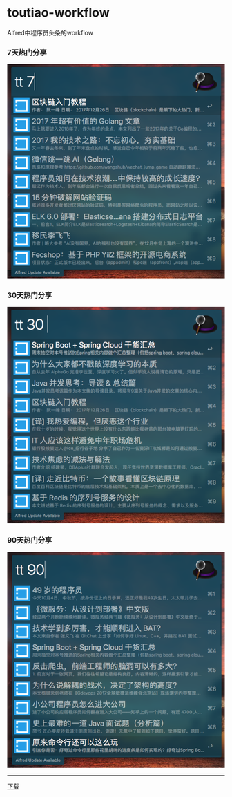 # toutiao-workflow
Alfred中程序员头条的workflow

### 7天热门分享
![7天热门分享](https://raw.githubusercontent.com/liuxing87327/toutiao-workflow/master/images/hot-7.png)

### 30天热门分享
![30天热门分享](https://raw.githubusercontent.com/liuxing87327/toutiao-workflow/master/images/hot-30.png)

### 90天热门分享
![90天热门分享](https://raw.githubusercontent.com/liuxing87327/toutiao-workflow/master/images/hot-90.png)

---
[下载](https://github.com/liuxing87327/toutiao-workflow/releases)